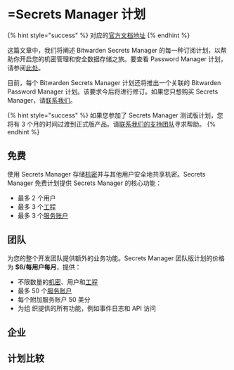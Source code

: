 # =Secrets Manager 计划

{% hint style="success" %}
对应的[官方文档地址](https://bitwarden.com/help/secrets-manager-plans/)
{% endhint %}

这篇文章中，我们将阐述 Bitwarden Secrets Manager 的每一种订阅计划，以帮助你开启您的机密管理和安全数据存储之旅。要查看 Password Manager 计划，请参阅[此处](../password-manager/about-bitwarden-plans.md)。

目前，每个 Bitwarden Secrets Manager 计划还将推出一个关联的 Bitwarden Password Manager 计划。该要求今后将进行修订。如果您只想购买 Secrets Manager，请[联系我们](https://bitwarden.com/contact-sales/)。

{% hint style="success" %}
如果您参加了 Secrets Manager 测试版计划，您将有 3 个月的时间过渡到正式版产品。请[联系我们的支持团队](https://bitwarden.com/contact/)寻求帮助。
{% endhint %}

## 免费 <a href="#free" id="free"></a>

使用 Secrets Manager 存储[机密](../../secrets-manager/your-secrets/secrets.md)并与其他用户安全地共享机密。Secrets Manager 免费计划提供 Secrets Manager 的核心功能：

* 最多 2 个用户
* 最多 3 个[工程](../../secrets-manager/your-secrets/projects.md)
* 最多 3 个[服务账户](../../secrets-manager/your-secrets/service-accounts.md)

## 团队 <a href="#teams" id="teams"></a>

为您的整个开发团队提供额外的业务功能。Secrets Manager 团队版计划的价格为 **$6/每用户每月**，提供：

* 不限数量的[机密](../../secrets-manager/your-secrets/secrets.md)、用户和[工程](../../secrets-manager/your-secrets/projects.md)
* 最多 50 个[服务账户](../../secrets-manager/your-secrets/service-accounts.md)
* 每个附加服务账户 50 美分
* 为组 织提供的所有功能，例如事件日志和 API 访问

## 企业 <a href="#enterprise" id="enterprise"></a>

## 计划比较 <a href="#compare-plans" id="compare-plans"></a>
